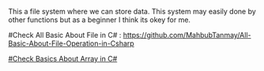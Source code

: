 This a file system where we can store data. This system may easily done by other functions but as a beginner I think its okey for me. 



#Check All Basic About File in C# : https://github.com/MahbubTanmay/All-Basic-About-File-Operation-in-Csharp

[#Check Basics About Array in C#](https://github.com/MahbubTanmay/Csharp-All-ABout-Array-and-Conversion-between-Array)
